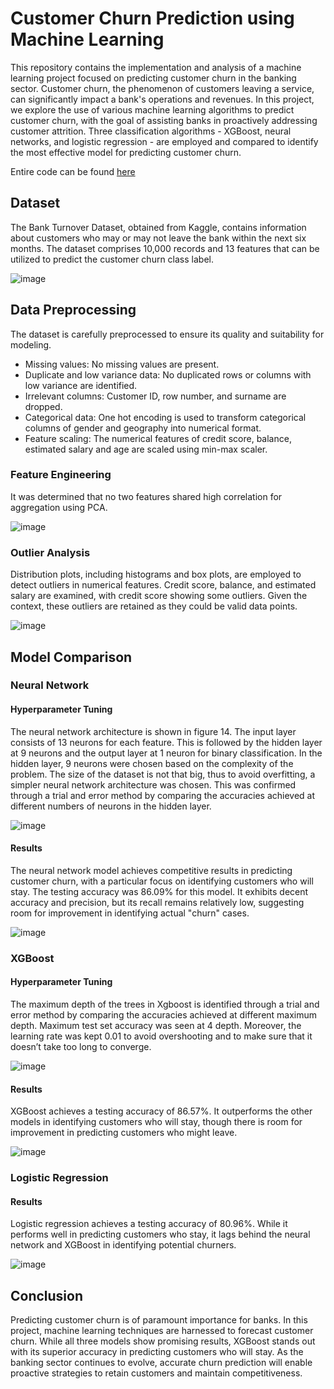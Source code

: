 # Customer Churn Prediction using Machine Learning

This repository contains the implementation and analysis of a machine learning project focused on predicting customer churn in the banking sector. Customer churn, the phenomenon of customers leaving a service, can significantly impact a bank's operations and revenues. In this project, we explore the use of various machine learning algorithms to predict customer churn, with the goal of assisting banks in proactively addressing customer attrition. Three classification algorithms - XGBoost, neural networks, and logistic regression - are employed and compared to identify the most effective model for predicting customer churn.

Entire code can be found [here](https://github.com/japnitahuja/predicting-churn/blob/main/predicting_churn.ipynb)

## Dataset

The Bank Turnover Dataset, obtained from Kaggle, contains information about customers who may or may not leave the bank within the next six months. The dataset comprises 10,000 records and 13 features that can be utilized to predict the customer churn class label.

![image](https://github.com/japnitahuja/predicting-churn/assets/10168783/d1e2a379-66d7-420b-8187-568e9c981113)


## Data Preprocessing
The dataset is carefully preprocessed to ensure its quality and suitability for modeling. 

- Missing values: No missing values are present.
- Duplicate and low variance data: No duplicated rows or columns with low variance are identified. 
- Irrelevant columns: Customer ID, row number, and surname are dropped.
- Categorical data: One hot encoding is used to transform categorical columns of gender and geography into numerical format.
- Feature scaling: The numerical features of credit score, balance, estimated salary and age are scaled using min-max scaler.

### Feature Engineering
It was determined that no two features shared high correlation for aggregation using PCA.

![image](https://github.com/japnitahuja/predicting-churn/assets/10168783/b9c48146-3e35-4783-9841-e73e810087e6)


### Outlier Analysis
Distribution plots, including histograms and box plots, are employed to detect outliers in numerical features. Credit score, balance, and estimated salary are examined, with credit score showing some outliers. Given the context, these outliers are retained as they could be valid data points.

![image](https://github.com/japnitahuja/predicting-churn/assets/10168783/55eb215a-0102-43ef-823b-c547dc7a6740)



## Model Comparison

### Neural Network

#### Hyperparameter Tuning

The neural network architecture is shown in figure 14. The input layer consists of 13 neurons for each feature. This is followed by the hidden layer at 9 neurons and the output layer at 1 neuron for binary classification. In the hidden layer, 9 neurons were chosen based on the complexity of the problem. The size of the dataset is not that big, thus to avoid overfitting, a simpler neural network architecture was chosen. This was confirmed through a trial and error method by comparing the
accuracies achieved at different numbers of neurons in the hidden layer.

![image](https://github.com/japnitahuja/predicting-churn/assets/10168783/ad9189e5-5c80-4686-ae26-f5f61ba2637b)


#### Results
The neural network model achieves competitive results in predicting customer churn, with a particular focus on identifying customers who will stay. The testing accuracy was 86.09% for this model. It exhibits decent accuracy and precision, but its recall remains relatively low, suggesting room for improvement in identifying actual "churn" cases.

![image](https://github.com/japnitahuja/predicting-churn/assets/10168783/00a46d6e-3ead-4b1f-bf57-5c5b3d80810e)


### XGBoost

#### Hyperparameter Tuning

The maximum depth of the trees in Xgboost is identified through a trial and error method by comparing the accuracies achieved at different maximum depth. Maximum test set
accuracy was seen at 4 depth. Moreover, the learning rate was kept 0.01 to avoid overshooting and to make sure that it doesn’t take too long to converge.

![image](https://github.com/japnitahuja/predicting-churn/assets/10168783/d5e31bf3-2505-4d2b-8544-69802caf3a91)


#### Results

XGBoost achieves a testing accuracy of 86.57%. It outperforms the other models in identifying customers who will stay, though there is room for improvement in predicting customers who might leave.

![image](https://github.com/japnitahuja/predicting-churn/assets/10168783/aae39b16-7c98-4217-ae23-82b6dc77d59f)


### Logistic Regression

#### Results
Logistic regression achieves a testing accuracy of 80.96%. While it performs well in predicting customers who stay, it lags behind the neural network and XGBoost in identifying potential churners.

![image](https://github.com/japnitahuja/predicting-churn/assets/10168783/45af792a-7f63-40bd-b24e-d0b8f4601d42)


## Conclusion

Predicting customer churn is of paramount importance for banks. In this project, machine learning techniques are harnessed to forecast customer churn. While all three models show promising results, XGBoost stands out with its superior accuracy in predicting customers who will stay. As the banking sector continues to evolve, accurate churn prediction will enable proactive strategies to retain customers and maintain competitiveness.
